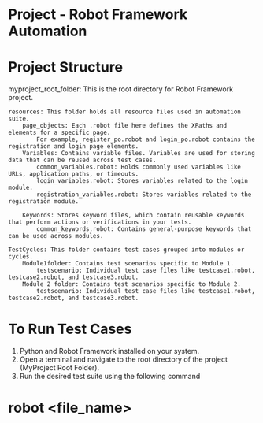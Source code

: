 # Project - Robot Framework Automation
# Project Structure


myproject_root_folder: This is the root directory for Robot Framework project.

    resources: This folder holds all resource files used in automation suite.
        page_objects: Each .robot file here defines the XPaths and elements for a specific page.
            For example, register_po.robot and login_po.robot contains the registration and login page elements.
        Variables: Contains variable files. Variables are used for storing data that can be reused across test cases.
            common_variables.robot: Holds commonly used variables like URLs, application paths, or timeouts.
            login_variables.robot: Stores variables related to the login module.
            registration_variables.robot: Stores variables related to the registration module.

        Keywords: Stores keyword files, which contain reusable keywords that perform actions or verifications in your tests.
            common_keywords.robot: Contains general-purpose keywords that can be used across modules.

    TestCycles: This folder contains test cases grouped into modules or cycles.
        Module1folder: Contains test scenarios specific to Module 1.
            testscenario: Individual test case files like testcase1.robot, testcase2.robot, and testcase3.robot.
        Module 2 folder: Contains test scenarios specific to Module 2.
            testscenario: Individual test case files like testcase1.robot, testcase2.robot, and testcase3.robot.

# To Run Test Cases
1. Python and Robot Framework installed on your system.
2. Open a terminal and navigate to the root directory of the project (MyProject Root Folder).
3. Run the desired test suite using the following command

# robot <file_name>     
